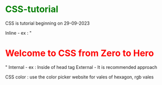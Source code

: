 # CSS-tutorial
CSS is tutorial beginning on 29-09-2023

Inline - ex : "<h1 style="color: red">Welcome to CSS from Zero to Hero</h1>"
Internal - ex : Inside of head tag
        <style>
        h1{
            color: green;
        }
    </style>
External - It is recommended approach

CSS color : use the color picker website for vales of hexagon, rgb vales

